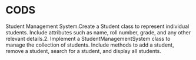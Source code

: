 # CODS
Student Management System.Create a Student class to represent individual students. Include attributes such as name, roll number, grade, and any other relevant details.2. Implement a StudentManagementSystem class to manage the collection of students. Include methods to add a student, remove a student, search for a student, and display all students. 
